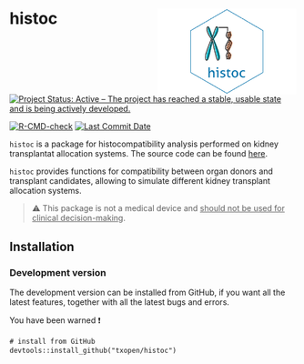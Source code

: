 
<!-- README.md is generated from README.Rmd. Please edit that file -->

# histoc <img src="man/figures/logo.png" height="150" align="right"/>

[![Project Status: Active – The project has reached a stable, usable
state and is being actively
developed.](https://www.repostatus.org/badges/latest/active.svg)](https://www.repostatus.org/#active)

<!-- badges: start -->

[![R-CMD-check](https://github.com/txopen/histoc/workflows/R-CMD-check/badge.svg)](https://github.com/txopen/histoc/actions)
[![Last Commit
Date](https://img.shields.io/github/last-commit/txopen/histoc.svg)](https://github.com/txopen/histoc/commits/main)
<!-- badges: end -->

`histoc` is a package for histocompatibility analysis performed on
kidney transplantat allocation systems. The source code can be found
[here](https://txopen.github.io/histoc/).

`histoc` provides functions for compatibility between organ donors and
transplant candidates, allowing to simulate different kidney transplant
allocation systems.

> :warning: This package is not a medical device and <ins>should not be
> used for clinical decision-making</ins>.

## Installation

### Development version

The development version can be installed from GitHub, if you want all
the latest features, together with all the latest bugs and errors.

You have been warned :exclamation:

    # install from GitHub
    devtools::install_github("txopen/histoc")

